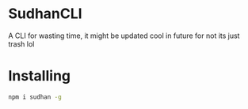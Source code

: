 # SudhanCLI
A CLI for wasting time, it might be updated cool in future for not its just trash lol

# Installing
```bash
npm i sudhan -g
```
